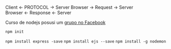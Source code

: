 Client <- PROTOCOL -> Server
	Browser -> Request -> Server 	
	Browser <- Response <- Server


Curso de nodejs posusi um [grupo no Facebook](https://www.facebook.com/groups/458536931149217/)

```
npm init
```
```npm install express -save```
```npm install ejs --save```
```npm install -g nodemon```

